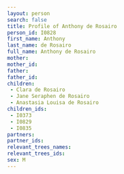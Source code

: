 ```yaml
---
layout: person
search: false
title: Profile of Anthony de Rosairo
person_id: I0828
first_name: Anthony
last_name: de Rosairo
full_name: Anthony de Rosairo
mother: 
mother_id: 
father: 
father_id: 
children:
 - Clara de Rosairo
 - Jane Seraphen de Rosairo
 - Anastasia Louisa de Rosairo
children_ids:
 - I0373
 - I0829
 - I0835
partners:
partner_ids:
relevant_trees_names:
relevant_trees_ids:
sex: M
---
```


